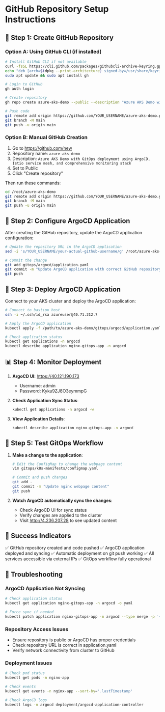 # GitHub Repository Setup Instructions

## 🚀 Step 1: Create GitHub Repository

### Option A: Using GitHub CLI (if installed)
```bash
# Install GitHub CLI if not available
curl -fsSL https://cli.github.com/packages/githubcli-archive-keyring.gpg | sudo dd of=/usr/share/keyrings/githubcli-archive-keyring.gpg
echo "deb [arch=$(dpkg --print-architecture) signed-by=/usr/share/keyrings/githubcli-archive-keyring.gpg] https://cli.github.com/packages stable main" | sudo tee /etc/apt/sources.list.d/github-cli.list > /dev/null
sudo apt update && sudo apt install gh

# Login to GitHub
gh auth login

# Create repository
gh repo create azure-aks-demo --public --description "Azure AKS Demo with GitOps deployment using ArgoCD, Istio service mesh, and comprehensive monitoring stack"

# Push code
git remote add origin https://github.com/YOUR_USERNAME/azure-aks-demo.git
git branch -M main
git push -u origin main
```

### Option B: Manual GitHub Creation
1. Go to https://github.com/new
2. Repository name: `azure-aks-demo`
3. Description: `Azure AKS Demo with GitOps deployment using ArgoCD, Istio service mesh, and comprehensive monitoring stack`
4. Set to Public
5. Click "Create repository"

Then run these commands:
```bash
cd /root/azure-aks-demo
git remote add origin https://github.com/YOUR_USERNAME/azure-aks-demo.git
git branch -M main
git push -u origin main
```

## 🔄 Step 2: Configure ArgoCD Application

After creating the GitHub repository, update the ArgoCD application configuration:

```bash
# Update the repository URL in the ArgoCD application
sed -i 's/YOUR_USERNAME/your-actual-github-username/g' /root/azure-aks-demo/gitops/argocd/application.yaml

# Commit the change
git add gitops/argocd/application.yaml
git commit -m "Update ArgoCD application with correct GitHub repository URL"
git push
```

## 🎯 Step 3: Deploy ArgoCD Application

Connect to your AKS cluster and deploy the ArgoCD application:

```bash
# Connect to bastion host
ssh -i ~/.ssh/id_rsa azureuser@40.71.212.7

# Apply the ArgoCD application
kubectl apply -f /path/to/azure-aks-demo/gitops/argocd/application.yaml

# Check application status
kubectl get applications -n argocd
kubectl describe application nginx-gitops-app -n argocd
```

## 📊 Step 4: Monitor Deployment

1. **ArgoCD UI**: https://40.121.190.173
   - Username: admin
   - Password: Kyku9ZJ8O3eymmpG

2. **Check Application Sync Status**:
   ```bash
   kubectl get applications -n argocd -w
   ```

3. **View Application Details**:
   ```bash
   kubectl describe application nginx-gitops-app -n argocd
   ```

## 🔄 Step 5: Test GitOps Workflow

1. **Make a change to the application**:
   ```bash
   # Edit the ConfigMap to change the webpage content
   vim gitops/k8s-manifests/configmap.yaml
   
   # Commit and push changes
   git add .
   git commit -m "Update nginx webpage content"
   git push
   ```

2. **Watch ArgoCD automatically sync the changes**:
   - Check ArgoCD UI for sync status
   - Verify changes are applied to the cluster
   - Visit http://4.236.207.28 to see updated content

## 🎉 Success Indicators

✅ GitHub repository created and code pushed
✅ ArgoCD application deployed and syncing
✅ Automatic deployment on git push working
✅ All services accessible via external IPs
✅ GitOps workflow fully operational

## 🔧 Troubleshooting

### ArgoCD Application Not Syncing
```bash
# Check application status
kubectl get application nginx-gitops-app -n argocd -o yaml

# Force sync if needed
kubectl patch application nginx-gitops-app -n argocd --type merge -p '{"operation":{"sync":{"syncStrategy":{"hook":{"force":true}}}}}'
```

### Repository Access Issues
- Ensure repository is public or ArgoCD has proper credentials
- Check repository URL is correct in application.yaml
- Verify network connectivity from cluster to GitHub

### Deployment Issues
```bash
# Check pod status
kubectl get pods -n nginx-app

# Check events
kubectl get events -n nginx-app --sort-by='.lastTimestamp'

# Check ArgoCD logs
kubectl logs -n argocd deployment/argocd-application-controller
```
